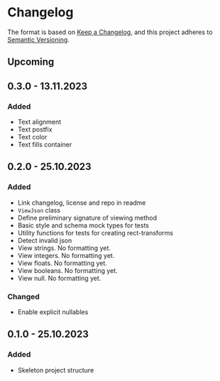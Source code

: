﻿# Changelog

The format is based on [Keep a Changelog](https://keepachangelog.com/en/1.0.0/),
and this project adheres
to [Semantic Versioning](https://semver.org/spec/v2.0.0.html).

## Upcoming

## 0.3.0 - 13.11.2023

### Added

- Text alignment
- Text postfix
- Text color
- Text fills container

## 0.2.0 - 25.10.2023

### Added

- Link changelog, license and repo in readme
- `ViewJson` class
- Define preliminary signature of viewing method
- Basic style and schema mock types for tests
- Utility functions for tests for creating rect-transforms
- Detect invalid json
- View strings. No formatting yet.
- View integers. No formatting yet.
- View floats. No formatting yet.
- View booleans. No formatting yet.
- View null. No formatting yet.

### Changed

- Enable explicit nullables

## 0.1.0 - 25.10.2023

### Added

- Skeleton project structure